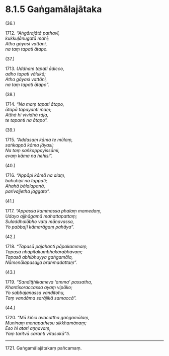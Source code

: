 

# 8.1.5 Gaṅgamālajātaka




(36.)

1712\. _“Aṅgārajātā pathavī,_  
_kukkuḷānugatā mahī;_  
_Atha gāyasi vattāni,_  
_na taṃ tapati ātapo._  


(37.)

1713\. _Uddhaṃ tapati ādicco,_  
_adho tapati vālukā;_  
_Atha gāyasi vattāni,_  
_na taṃ tapati ātapo”._  


(38.)

1714\. _“Na maṃ tapati ātapo,_  
_ātapā tapayanti maṃ;_  
_Atthā hi vividhā rāja,_  
_te tapanti na ātapo”._  


(39.)

1715\. _“Addasaṃ kāma te mūlaṃ,_  
_saṅkappā kāma jāyasi;_  
_Na taṃ saṅkappayissāmi,_  
_evaṃ kāma na hehisi”._  


(40.)

1716\. _“Appāpi kāmā na alaṃ,_  
_bahūhipi na tappati;_  
_Ahahā bālalapanā,_  
_parivajjetha jaggato”._  


(41.)

1717\. _“Appassa kammassa phalaṃ mamedaṃ,_  
_Udayo ajjhāgamā mahattapattaṃ;_  
_Suladdhalābho vata māṇavassa,_  
_Yo pabbajī kāmarāgaṃ pahāya”._  


(42.)

1718\. _“Tapasā pajahanti pāpakammaṃ,_  
_Tapasā nhāpitakumbhakārabhāvaṃ;_  
_Tapasā abhibhuyya gaṅgamāla,_  
_Nāmenālapasajja brahmadattaṃ”._  


(43.)

1719\. _“Sandiṭṭhikameva ‘amma’ passatha,_  
_Khantīsoraccassa ayaṃ vipāko;_  
_Yo sabbajanassa vanditohu,_  
_Taṃ vandāma sarājikā samaccā”._  


(44.)

1720\. _“Mā kiñci avacuttha gaṅgamālaṃ,_  
_Muninaṃ monapathesu sikkhamānaṃ;_  
_Eso hi atari aṇṇavaṃ,_  
_Yaṃ taritvā caranti vītasokā”ti._  


---

1721\. Gaṅgamālajātakaṃ pañcamaṃ.





